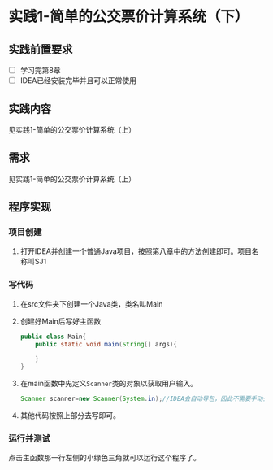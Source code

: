 # 实践1-简单的公交票价计算系统（下）
## 实践前置要求
- [ ] 学习完第8章
- [ ] IDEA已经安装完毕并且可以正常使用

## 实践内容

见实践1-简单的公交票价计算系统（上）

## 需求

见实践1-简单的公交票价计算系统（上）

## 程序实现

### 项目创建

1. 打开IDEA并创建一个普通Java项目，按照第八章中的方法创建即可。项目名称叫SJ1

### 写代码

1. 在src文件夹下创建一个Java类，类名叫Main

2. 创建好Main后写好主函数

   ```java
   public class Main{
       public static void main(String[] args){
           
       }
   }
   ```

3. 在main函数中先定义`Scanner`类的对象以获取用户输入。

   ```java
   Scanner scanner=new Scanner(System.in);//IDEA会自动导包，因此不需要手动去写import java.util.Scanner
   ```

4. 其他代码按照上部分去写即可。


### 运行并测试

点击主函数那一行左侧的小绿色三角就可以运行这个程序了。
